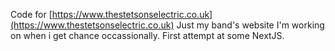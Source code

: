 Code for [https://www.thestetsonselectric.co.uk](https://www.thestetsonselectric.co.uk)
Just my band's website I'm working on when i get chance occassionally.
First attempt at some NextJS.
